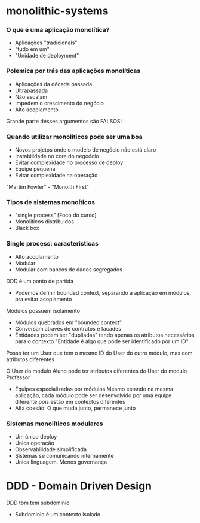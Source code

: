 # monolithic-systems

### O que é uma aplicação monolítica?

* Aplicações "tradicionais"
* "tudo em um"
* "Unidade de deployment"

### Polemica por trás das aplicações monolíticas

* Aplicações da década passada
* Ultrapassada
* Não escalam
* Impedem o crescimento do negócio
* Alto acoplamento

Grande parte desses argumentos são FALSOS!

<!-- Aula [Monoliticos em primeiro Lugar] -->
### Quando utilizar monolíticos pode ser uma boa

* Novos projetos onde o modelo de negócio não está claro
* Instabilidade no core do negoócio
* Evitar complexidade no processo de deploy
* Equipe pequena
* Evitar complexidade na operação

"Martim Fowler" - "Monoith First"


<!-- Aula [Tipos monolitos] -->

### Tipos de sistemas monoíticos

* "single process" [Foco do curso]
* Monoliticos distribuidos
* Black box

### Single process: caracteristicas
* Alto acoplamento
* Modular 
* Modular com bancos de dados segregados


<!-- Aula [Sistemas monolíticos modulares] -->

DDD é um ponto de partida

* Podemos definir bounded context, separando a aplicação em módulos, pra evitar acoplamento

Módulos possuem isolamento

* Módulos quebrados em "bounded context"
* Conversam através de contratos e facades
* Entidades podem ser "dupliadas" tendo apenas os atributos necessários para o contexto
"Entidade é algo que pode ser identificado por um ID"

Posso ter um User que tem o mesmo ID
do User do outro módulo, mas com atributos diferentes

O User do modulo Aluno pode ter atributos diferentes do User do modulo Professor

* Equipes especializadas por módulos
Mesmo estando na mesma aplicação, cada módulo pode ser desenvolvido por uma equipe diferente pois estão em contextos diferentes
* Alta coesão: O que muda junto, permanece junto


<!-- Aula [E os Microsserviços] -->
### Sistemas monolíticos modulares

* Um único deploy
* Única operação
* Observabilidade simplificada
* Sistemas se comunicando internamente
* Única linguagem. Menos governança


# DDD - Domain Driven Design

DDD tbm tem subdominio

* Subdominio é um contexto isolado
